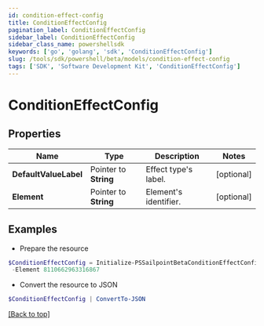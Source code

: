 ```yaml
---
id: condition-effect-config
title: ConditionEffectConfig
pagination_label: ConditionEffectConfig
sidebar_label: ConditionEffectConfig
sidebar_class_name: powershellsdk
keywords: ['go', 'golang', 'sdk', 'ConditionEffectConfig'] 
slug: /tools/sdk/powershell/beta/models/condition-effect-config
tags: ['SDK', 'Software Development Kit', 'ConditionEffectConfig']
---
```



# ConditionEffectConfig

## Properties

Name | Type | Description | Notes
------------ | ------------- | ------------- | -------------
**DefaultValueLabel** |  Pointer to **String** | Effect type&#39;s label. | [optional] 
**Element** |  Pointer to **String** | Element&#39;s identifier. | [optional] 

## Examples

- Prepare the resource
```powershell
$ConditionEffectConfig = Initialize-PSSailpointBetaConditionEffectConfig  -DefaultValueLabel Access to Remove `
 -Element 8110662963316867
```

- Convert the resource to JSON
```powershell
$ConditionEffectConfig | ConvertTo-JSON
```


[[Back to top]](#) 

